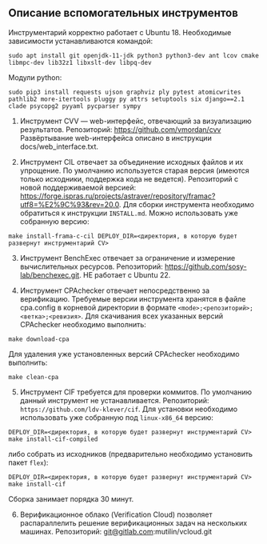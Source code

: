 Описание вспомогательных инструментов
-------------------------------------

Инструментарий корректно работает с Ubuntu 18.
Необходимые зависимости устанавливаются командой:

```shell
sudo apt install git openjdk-11-jdk python3 python3-dev ant lcov cmake libmpc-dev lib32z1 libxslt-dev libpq-dev
```

Модули python:

```shell
sudo pip3 install requests ujson graphviz ply pytest atomicwrites pathlib2 more-itertools pluggy py attrs setuptools six django==2.1 clade psycopg2 pyyaml pycparser sympy
```

1. Инструмент CVV — web-интерфейс, отвечающий за визуализацию результатов.
Репозиторий: https://github.com/vmordan/cvv
Развёртывание web-интерфейса описано в инструкции docs/web_interface.txt.

2. Инструмент CIL отвечает за объединение исходных файлов и их упрощение.
По умолчанию используется старая версия (имеются только исходники, поддержка кода не ведется).
Репозиторий с новой поддерживаемой версией:
https://forge.ispras.ru/projects/astraver/repository/framac?utf8=%E2%9C%93&rev=20.0.
Для сборки инструмента необходимо обратиться к инструкции `INSTALL.md`.
Можно использовать уже собранную версию:
```shell
make install-frama-c-cil DEPLOY_DIR=<директория, в которую будет развернут инструментарий CV>
```

3. Инструмент BenchExec отвечает за ограничение и измерение вычислительных ресурсов.
Репозиторий: https://github.com/sosy-lab/benchexec.git.
НЕ работает с Ubuntu 22.

4. Инструмент CPAchecker отвечает непосредственно за верификацию.
Требуемые версии инструмента хранятся в файле cpa.config в корневой директории в формате
`<mode>;<репозиторий>;<ветка>;<ревизия>`.
Для скачивания всех указанных версий CPAchecker необходимо выполнить:
```shell
make download-cpa
```
Для удаления уже установленных версий CPAchecker необходимо выполнить:
```shell
make clean-cpa
```

5. Инструмент CIF требуется для проверки коммитов.
По умолчанию данный инструмент не устанавливается.
Репозиторий: `https://github.com/ldv-klever/cif`.
Для установки необходимо использовать уже собранную под `linux-x86_64` версию:
```shell
DEPLOY_DIR=<директория, в которую будет развернут инструментарий CV> make install-cif-compiled
```
либо собрать из исходников (предварительно необходимо установить пакет `flex`):
```shell
DEPLOY_DIR=<директория, в которую будет развернут инструментарий CV> make install-cif
```
Сборка занимает порядка 30 минут.

6. Верификационное облако (Verification Cloud) позволяет распараллелить решение верификационных задач на нескольких машинах.
Репозиторий: git@gitlab.com:mutilin/vcloud.git
